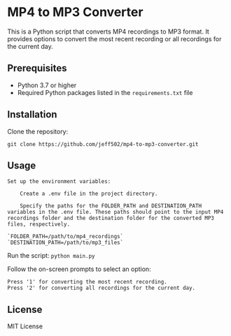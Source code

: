 # MP4 to MP3 Converter

This is a Python script that converts MP4 recordings to MP3 format. It provides options to convert the most recent recording or all recordings for the current day.

## Prerequisites

- Python 3.7 or higher
- Required Python packages listed in the `requirements.txt` file

## Installation

 Clone the repository:


   `git clone https://github.com/jeff502/mp4-to-mp3-converter.git`
   
## Usage

    Set up the environment variables:

        Create a .env file in the project directory.

        Specify the paths for the FOLDER_PATH and DESTINATION_PATH variables in the .env file. These paths should point to the input MP4 recordings folder and the destination folder for the converted MP3 files, respectively.

    `FOLDER_PATH=/path/to/mp4_recordings`
    `DESTINATION_PATH=/path/to/mp3_files`

Run the script:
  `python main.py`

Follow the on-screen prompts to select an option:

    Press '1' for converting the most recent recording.
    Press '2' for converting all recordings for the current day.

## License
MIT License
